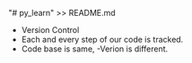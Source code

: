 "# py_learn" >> README.md

- Version Control
- Each and every step of our code is tracked.
- Code base is same, -Verion is different.
